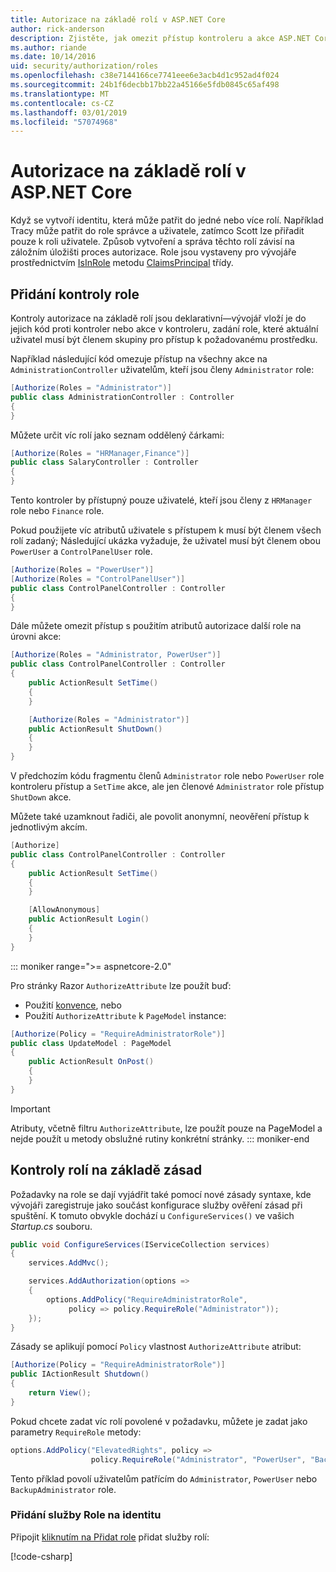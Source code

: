 ```yaml
---
title: Autorizace na základě rolí v ASP.NET Core
author: rick-anderson
description: Zjistěte, jak omezit přístup kontroleru a akce ASP.NET Core předáním role atribut Authorize.
ms.author: riande
ms.date: 10/14/2016
uid: security/authorization/roles
ms.openlocfilehash: c38e7144166ce7741eee6e3acb4d1c952ad4f024
ms.sourcegitcommit: 24b1f6decbb17bb22a45166e5fdb0845c65af498
ms.translationtype: MT
ms.contentlocale: cs-CZ
ms.lasthandoff: 03/01/2019
ms.locfileid: "57074968"
---
```

# <a name="role-based-authorization-in-aspnet-core"></a>Autorizace na základě rolí v ASP.NET Core

<a name="security-authorization-role-based"></a>

Když se vytvoří identitu, která může patřit do jedné nebo více rolí. Například Tracy může patřit do role správce a uživatele, zatímco Scott lze přiřadit pouze k roli uživatele. Způsob vytvoření a správa těchto rolí závisí na záložním úložišti proces autorizace. Role jsou vystaveny pro vývojáře prostřednictvím [IsInRole](/dotnet/api/system.security.principal.genericprincipal.isinrole) metodu [ClaimsPrincipal](/dotnet/api/system.security.claims.claimsprincipal) třídy.

## <a name="adding-role-checks"></a>Přidání kontroly role

Kontroly autorizace na základě rolí jsou deklarativní&mdash;vývojář vloží je do jejich kód proti kontroler nebo akce v kontroleru, zadání role, které aktuální uživatel musí být členem skupiny pro přístup k požadovanému prostředku.

Například následující kód omezuje přístup na všechny akce na `AdministrationController` uživatelům, kteří jsou členy `Administrator` role:

```csharp
[Authorize(Roles = "Administrator")]
public class AdministrationController : Controller
{
}
```

Můžete určit víc rolí jako seznam oddělený čárkami:

```csharp
[Authorize(Roles = "HRManager,Finance")]
public class SalaryController : Controller
{
}
```

Tento kontroler by přístupný pouze uživatelé, kteří jsou členy z `HRManager` role nebo `Finance` role.

Pokud použijete víc atributů uživatele s přístupem k musí být členem všech rolí zadaný; Následující ukázka vyžaduje, že uživatel musí být členem obou `PowerUser` a `ControlPanelUser` role.

```csharp
[Authorize(Roles = "PowerUser")]
[Authorize(Roles = "ControlPanelUser")]
public class ControlPanelController : Controller
{
}
```

Dále můžete omezit přístup s použitím atributů autorizace další role na úrovni akce:

```csharp
[Authorize(Roles = "Administrator, PowerUser")]
public class ControlPanelController : Controller
{
    public ActionResult SetTime()
    {
    }

    [Authorize(Roles = "Administrator")]
    public ActionResult ShutDown()
    {
    }
}
```

V předchozím kódu fragmentu členů `Administrator` role nebo `PowerUser` role kontroleru přístup a `SetTime` akce, ale jen členové `Administrator` role přístup `ShutDown` akce.

Můžete také uzamknout řadiči, ale povolit anonymní, neověření přístup k jednotlivým akcím.

```csharp
[Authorize]
public class ControlPanelController : Controller
{
    public ActionResult SetTime()
    {
    }

    [AllowAnonymous]
    public ActionResult Login()
    {
    }
}
```

::: moniker range=">= aspnetcore-2.0"

Pro stránky Razor `AuthorizeAttribute` lze použít buď:

* Použití [konvence](xref:razor-pages/razor-pages-conventions#page-model-action-conventions), nebo
* Použití `AuthorizeAttribute` k `PageModel` instance:

```csharp
[Authorize(Policy = "RequireAdministratorRole")]
public class UpdateModel : PageModel
{
    public ActionResult OnPost()
    {
    }
}
```

> [!IMPORTANT]
> Atributy, včetně filtru `AuthorizeAttribute`, lze použít pouze na PageModel a nejde použít u metody obslužné rutiny konkrétní stránky.
::: moniker-end


<a name="security-authorization-role-policy"></a>

## <a name="policy-based-role-checks"></a>Kontroly rolí na základě zásad

Požadavky na role se dají vyjádřit také pomocí nové zásady syntaxe, kde vývojáři zaregistruje jako součást konfigurace služby ověření zásad při spuštění. K tomuto obvykle dochází u `ConfigureServices()` ve vašich *Startup.cs* souboru.

```csharp
public void ConfigureServices(IServiceCollection services)
{
    services.AddMvc();

    services.AddAuthorization(options =>
    {
        options.AddPolicy("RequireAdministratorRole",
             policy => policy.RequireRole("Administrator"));
    });
}
```

Zásady se aplikují pomocí `Policy` vlastnost `AuthorizeAttribute` atribut:

```csharp
[Authorize(Policy = "RequireAdministratorRole")]
public IActionResult Shutdown()
{
    return View();
}
```

Pokud chcete zadat víc rolí povolené v požadavku, můžete je zadat jako parametry `RequireRole` metody:

```csharp
options.AddPolicy("ElevatedRights", policy =>
                  policy.RequireRole("Administrator", "PowerUser", "BackupAdministrator"));
```

Tento příklad povolí uživatelům patřícím do `Administrator`, `PowerUser` nebo `BackupAdministrator` role.

### <a name="add-role-services-to-identity"></a>Přidání služby Role na identitu

Připojit [kliknutím na Přidat role](/dotnet/api/microsoft.aspnetcore.identity.identitybuilder.addroles#Microsoft_AspNetCore_Identity_IdentityBuilder_AddRoles__1) přidat služby rolí:

[!code-csharp[](roles/samples/Startup.cs?name=snippet&highlight=7)]
